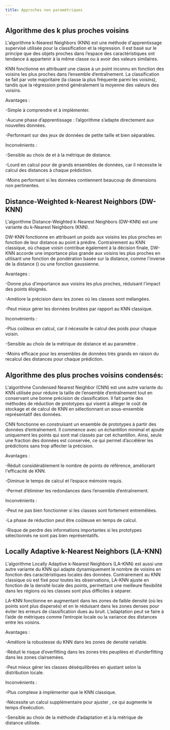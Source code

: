 ```yaml
---
title: Approches non paramétriques
---
```

## Algorithme des k plus proches voisins
L'algorithme k-Nearest Neighbors (KNN) est une méthode d'apprentissage supervisé utilisée pour la classification et la régression. Il est basé sur le principe que des objets proches dans l’espace des caractéristiques ont tendance à appartenir à la même classe ou à avoir des valeurs similaires.

KNN fonctionne en attribuant une classe à un point inconnu en fonction des  voisins les plus proches dans l’ensemble d’entraînement. La classification se fait par vote majoritaire (la classe la plus fréquente parmi les  voisins), tandis que la régression prend généralement la moyenne des valeurs des voisins.

Avantages :

-Simple à comprendre et à implémenter.

-Aucune phase d’apprentissage : l’algorithme s’adapte directement aux nouvelles données.

-Performant sur des jeux de données de petite taille et bien séparables.


Inconvénients :

-Sensible au choix de  et à la métrique de distance.

-Lourd en calcul pour de grands ensembles de données, car il nécessite le calcul des distances à chaque prédiction.

-Moins performant si les données contiennent beaucoup de dimensions non pertinentes.


## Distance-Weighted k-Nearest Neighbors (DW-KNN)

L'algorithme Distance-Weighted k-Nearest Neighbors (DW-KNN) est une variante du k-Nearest Neighbors (KNN).

DW-KNN fonctionne en attribuant un poids aux voisins les plus proches en fonction de leur distance au point à prédire. Contrairement au KNN classique, où chaque voisin contribue également à la décision finale, DW-KNN accorde une importance plus grande aux voisins les plus proches en utilisant une fonction de pondération basée sur la distance, comme l'inverse de la distance () ou une fonction gaussienne.

Avantages :

-Donne plus d'importance aux voisins les plus proches, réduisant l'impact des points éloignés.

-Améliore la précision dans les zones où les classes sont mélangées.

-Peut mieux gérer les données bruitées par rapport au KNN classique.


Inconvénients :

-Plus coûteux en calcul, car il nécessite le calcul des poids pour chaque voisin.

-Sensible au choix de la métrique de distance et au paramètre .

-Moins efficace pour les ensembles de données très grands en raison du recalcul des distances pour chaque prédiction.

## Algorithme des plus proches voisins condensés:

L'algorithme Condensed Nearest Neighbor (CNN) est une autre variante du KNN utilisée pour réduire la taille de l’ensemble d’entraînement tout en conservant une bonne précision de classification. Il fait partie des méthodes de réduction de prototypes qui visent à alléger le coût de stockage et de calcul de KNN en sélectionnant un sous-ensemble représentatif des données.

CNN fonctionne en construisant un ensemble de prototypes à partir des données d’entraînement. Il commence avec un échantillon minimal et ajoute uniquement les points qui sont mal classés par cet échantillon. Ainsi, seule une fraction des données est conservée, ce qui permet d’accélérer les prédictions sans trop affecter la précision.

Avantages :

-Réduit considérablement le nombre de points de référence, améliorant l'efficacité de KNN.

-Diminue le temps de calcul et l’espace mémoire requis.

-Permet d’éliminer les redondances dans l’ensemble d’entraînement.


Inconvénients :

-Peut ne pas bien fonctionner si les classes sont fortement entremêlées.

-La phase de réduction peut être coûteuse en temps de calcul.

-Risque de perdre des informations importantes si les prototypes sélectionnés ne sont pas bien représentatifs.

## Locally Adaptive k-Nearest Neighbors (LA-KNN)


L'algorithme Locally Adaptive k-Nearest Neighbors (LA-KNN) est  aussi une autre variante du KNN qui adapte dynamiquement le nombre de voisins  en fonction des caractéristiques locales des données. Contrairement au KNN classique où  est fixé pour toutes les observations, LA-KNN ajuste  en fonction de la densité locale des points, permettant une meilleure flexibilité dans les régions où les classes sont plus difficiles à séparer.

LA-KNN fonctionne en augmentant  dans les zones de faible densité (où les points sont plus dispersés) et en le réduisant dans les zones denses pour éviter les erreurs de classification dues au bruit. L’adaptation peut se faire à l’aide de métriques comme l’entropie locale ou la variance des distances entre les voisins.

Avantages :

-Améliore la robustesse du KNN dans les zones de densité variable.

-Réduit le risque d’overfitting dans les zones très peuplées et d’underfitting dans les zones clairsemées.

-Peut mieux gérer les classes déséquilibrées en ajustant  selon la distribution locale.


Inconvénients :

-Plus complexe à implémenter que le KNN classique.

-Nécessite un calcul supplémentaire pour ajuster , ce qui augmente le temps d’exécution.

-Sensible au choix de la méthode d’adaptation et à la métrique de distance utilisée.
